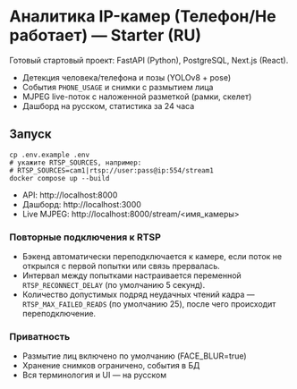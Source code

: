 # Аналитика IP-камер (Телефон/Не работает) — Starter (RU)

Готовый стартовый проект: FastAPI (Python), PostgreSQL, Next.js (React).
- Детекция человека/телефона и позы (YOLOv8 + pose)
- События `PHONE_USAGE` и снимки с размытием лица
- MJPEG live-поток с наложенной разметкой (рамки, скелет)
- Дашборд на русском, статистика за 24 часа

## Запуск
```
cp .env.example .env
# укажите RTSP_SOURCES, например:
# RTSP_SOURCES=cam1|rtsp://user:pass@ip:554/stream1
docker compose up --build
```

- API: http://localhost:8000
- Дашборд: http://localhost:3000
- Live MJPEG: http://localhost:8000/stream/<имя_камеры>

### Повторные подключения к RTSP
- Бэкенд автоматически переподключается к камере, если поток не открылся с первой попытки или связь прервалась.
- Интервал между попытками настраивается переменной `RTSP_RECONNECT_DELAY` (по умолчанию 5 секунд).
- Количество допустимых подряд неудачных чтений кадра — `RTSP_MAX_FAILED_READS` (по умолчанию 25), после чего происходит переподключение.

### Приватность
- Размытие лиц включено по умолчанию (FACE_BLUR=true)
- Хранение снимков ограничено, события в БД
- Вся терминология и UI — на русском
